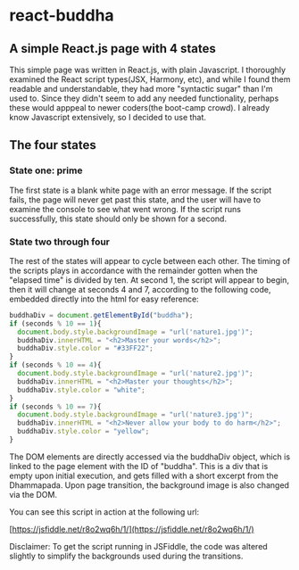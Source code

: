 # react-buddha

## A simple React.js page with 4 states

This simple page was written in React.js, with plain Javascript.  I thoroughly examined the React script types(JSX, Harmony, etc), and while I found them readable and understandable, they had more "syntactic sugar" than I'm used to.  Since they didn't seem to add any needed functionality, perhaps these would apppeal to newer coders(the boot-camp crowd).  I already know Javascript extensively, so I decided to use that.

## The four states

### State one: prime

The first state is a blank white page with an error message.  If the script fails, the page will never get past this state, and the user will have to examine the console to see what went wrong.  If the script runs successfully, this state should only be shown for a second.

### State two through four

The rest of the states will appear to cycle between each other.  The timing of the scripts plays in accordance with the remainder gotten when the "elapsed time" is divided by ten.  At second 1, the script will appear to begin, then it will change at seconds 4 and 7, according to the following code, embedded directly into the html for easy reference:

```js    
buddhaDiv = document.getElementById("buddha");
if (seconds % 10 == 1){
  document.body.style.backgroundImage = "url('nature1.jpg')";
  buddhaDiv.innerHTML = "<h2>Master your words</h2>";
  buddhaDiv.style.color = "#33FF22";
}
if (seconds % 10 == 4){
  document.body.style.backgroundImage = "url('nature2.jpg')";
  buddhaDiv.innerHTML = "<h2>Master your thoughts</h2>";
  buddhaDiv.style.color = "white";
}
if (seconds % 10 == 7){
  document.body.style.backgroundImage = "url('nature3.jpg')";
  buddhaDiv.innerHTML = "<h2>Never allow your body to do harm</h2>";
  buddhaDiv.style.color = "yellow";
}
```

The DOM elements are directly accessed via the buddhaDiv object, which is linked to the page element with the ID of "buddha".  This is a div that is empty upon initial execution, and gets filled with a short excerpt from the Dhammapada.  Upon page transition, the background image is also changed via the DOM.

You can see this script in action at the following url:

[https://jsfiddle.net/r8o2wq6h/1/](https://jsfiddle.net/r8o2wq6h/1/)

Disclaimer:  To get the script running in JSFiddle, the code was altered slightly to simplify the backgrounds used during the transitions.
